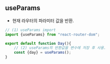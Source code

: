 ## useParams
- 현재 라우터의 파라미터 값을 반환.

```jsx
// (1) useParams import
import {useParams} from "react-router-dom";

export default function Day(){
    // (2) useParams의 반환값을 변수에 저장 후 사용.
    const {day} = useParams();
}
```